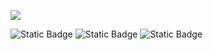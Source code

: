 <!--Header-->
<p>
  <img src="https://capsule-render.vercel.app/api?type=waving&color=gradient&height=250&section=header&text=Welcome+To+mingue's+Github!🖐️&fontSize=50&fontAlineY=40" />
</p>

<p>
  <img alt="Static Badge" src="https://img.shields.io/badge/seomingue51%40naver.com-black?style=flat&logo=Naver&logoColor=%2303CF5D&labelColor=%23ffffff&color=green">
  <img alt="Static Badge" src="https://img.shields.io/badge/aodrn0203-black?style=flat&logo=Instagram&labelColor=%23833AB4&color=%23E1306C">
  <img alt="Static Badge" src="https://img.shields.io/badge/aodrn0203-black?style=flat&logo=Steam&logoColor=%2300adee&labelColor=%23833AB4&color=%23000000">
</p>
